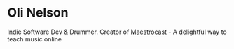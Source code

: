 # Oli Nelson

Indie Software Dev & Drummer. Creator of [Maestrocast](https://maestrocast.com) - A delightful way to teach music online
